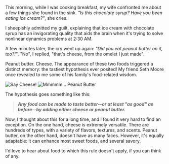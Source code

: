 This morning, while I was cooking breakfast, my wife confronted me about a few things she found in the sink.  <em>"Is this chocolate syrup?  Have you been eating ice cream?"</em>, she cries.

I sheepishly admitted my guilt, explaining that ice cream with chocolate syrup has an invigorating quality that aids the brain when it's trying to solve nonlinear dynamics problems at 2:30 AM.

A few minutes later, the cry went up again: <em>"Did you eat peanut butter on it, too?!"</em>.  "No", I replied, "that's cheese, from the omelet I just made".

Peanut butter.  Cheese.  The appearance of these two foods triggered a distinct memory: the tastiest hypothesis ever posited!  My friend Seth Moore once revealed to me some of his family's food-related wisdom.

<img id="image35" alt="Say Cheese!" src="//threebrothers.org/brendan/blog/wp-content/uploads/2007/01/cheese.png" />    <img id="image34" alt="Mmmmm... Peanut Butter" src="//threebrothers.org/brendan/blog/wp-content/uploads/2007/01/pb.png" />

The hypothesis goes something like this:
<blockquote><strong><em>Any food can be made to taste better--or at least "as good" as before--by adding either cheese or peanut butter.</em></strong></blockquote>
Now, I thought about this for a long time, and I found it very hard to find an exception.  On the one hand, cheese is extremely versatile.  There are hundreds of types, with a variety of flavors, textures, and scents.  Peanut butter, on the other hand, doesn't have as many faces.  However, it's equally adaptable: it can enhance most sweet foods, and several savory.

I'd love to hear about food to which this rule doesn't apply, if you can think of any.